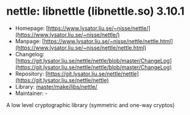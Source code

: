 # nettle: libnettle (libnettle.so) 3.10.1
  - Homepage: [https://www.lysator.liu.se/~nisse/nettle/](https://www.lysator.liu.se/~nisse/nettle/)
  - Manpage: [https://www.lysator.liu.se/~nisse/nettle/nettle.html](https://www.lysator.liu.se/~nisse/nettle/nettle.html)
  - Changelog: [https://git.lysator.liu.se/nettle/nettle/blob/master/ChangeLog](https://git.lysator.liu.se/nettle/nettle/blob/master/ChangeLog)
  - Repository: [https://git.lysator.liu.se/nettle/nettle](https://git.lysator.liu.se/nettle/nettle)
  - Library: [master/make/libs/nettle/](https://github.com/Freetz-NG/freetz-ng/tree/master/make/libs/nettle/)
  - Maintainer: -

A low level cryptographic library (symmetric and one-way cryptos)
